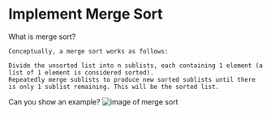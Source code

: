 # Implement Merge Sort

What is merge sort?
```
Conceptually, a merge sort works as follows:

Divide the unsorted list into n sublists, each containing 1 element (a list of 1 element is considered sorted).
Repeatedly merge sublists to produce new sorted sublists until there is only 1 sublist remaining. This will be the sorted list.
```

Can you show an example?
![image of merge sort](https://en.wikipedia.org/wiki/Merge_sort#/media/File:Merge_sort_algorithm_diagram.svg)
